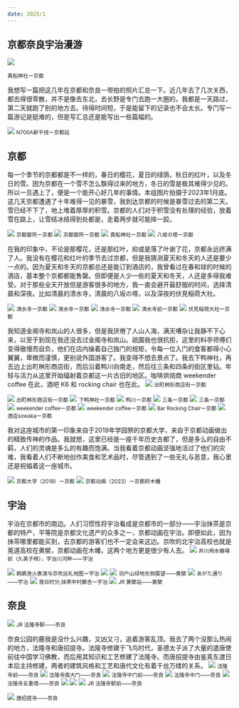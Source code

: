 ```yaml
---
date: 2025/1
---
```


## 京都奈良宇治漫游

<img src="https://s2.loli.net/2025/01/27/vVeg6PR2a3tZorB.jpg"/>

<small>貴船神社ー京都</small>

我想写一篇把这几年在京都和奈良一带拍的照片汇总一下。近几年去了几次关西，都去得很零散，并不是像去东北，去长野是专门去跑一大圈的，我都是一天路过，第二天就跑了别的地方去。待得时间短，于是能留下的记录也不会太长。专门写一篇游记是挺难的，但是写汇总还是能写出一些篇幅的。

<img src="https://s2.loli.net/2025/01/27/doPKMR7SabrEH32.jpg"/>
<small>N700A新干线ー京都站</small>

## 京都
每一个季节的京都都是不一样的，春日的樱花，夏日的绿荫，秋日的红叶，以及冬日的雪。因为京都在一个雪不怎么飘得过来的地方，冬日的雪是极其难得少见的。所以一旦遇上了，便是一个能开心好几年的事情。本组图片拍摄于2023年1月底。这几天京都遭遇了十年难得一见的暴雪，我到达京都的时候是暴雪过去的第二天。雪已经不下了，地上堆着厚厚的积雪。京都的人们对于积雪没有处理的经验，放着雪在路上，让雪结冰结得到处都是，走着两步就可能摔一跤。

<img src="https://s2.loli.net/2025/01/27/MaqLx2XjvuOC76Y.jpg"/>
<small>京都御所ー京都</small>

<img src="https://s2.loli.net/2025/01/27/LUKvoh5GTeANz2Q.jpg"/>
<small>京都御所ー京都</small>

<img src="https://s2.loli.net/2025/01/27/vVeg6PR2a3tZorB.jpg"/>
<small>貴船神社ー京都</small>

<img src="https://s2.loli.net/2025/01/27/Sj6nM9A4DvWiEcz.jpg"/>
<small>八坂の塔ー京都</small>

在我的印象中，不论是那樱花，还是那红叶，抑或是落了叶谢了花，京都永远挤满了人。我没有在樱花和红叶的季节去过京都，但是我猜测夏天和冬天的人还是要少一点的。因为夏天和冬天的京都总还是能订到酒店的，我曾看过在春和球的时候的酒店，基本整个京都都能售罄。但即便是人少一些的夏天和冬天，人还是多得我难受。对于那些全天开放但是游客很多的地方，我一直会避开最舒服的时间，选择清晨和深夜。比如清晨的清水寺，清晨的八坂の塔，以及深夜的伏見稲荷大社。

<img src="https://s2.loli.net/2025/01/27/m4qOPfkNQjJYwHi.jpg"/>
<small>清水寺ー京都</small>

<img src="https://s2.loli.net/2025/01/27/g2KrMZUa3WBtc4S.jpg"/>
<small>清水寺ー京都</small>

<img src="https://s2.loli.net/2025/01/27/X84JeIboZcvdmni.jpg"/>
<small>清水寺ー京都</small>

<img src="https://s2.loli.net/2025/01/27/V2uWFMnQH9XSyNs.jpg"/>
<small>清水寺前ー京都</small>

<img src="https://s2.loli.net/2025/01/27/M8dcXsSeqZAb67C.jpg"/>
<small>伏見稲荷大社ー京都</small>

我知道金阁寺和岚山的人很多，但是我厌倦了人山人海，满天嘈杂让我静不下心来，以至于到现在我还没去过金阁寺和岚山。祇園我也很抗拒，这里的料亭师傅们变得傲慢而自负，他们在店内操着自己独门的规矩，令每一位入门的食客都得小心翼翼，卑微而谨慎，更别说外国游客了。我变得不想去景点了。我去下鸭神社，再去边上出町桝形商店街，而后沿着鸭川向南走，然后往三条和四条的街区里钻。年轻与活力从这里开始辐射着京都这一片古旧的地区。咖啡烘焙商 weekender coffee 在此，酒吧 K6 和 rocking chair 也在此。
<img src="https://s2.loli.net/2025/01/27/rxVQPZi5IwFg8oN.jpg"/>
<small>出町桝形商店街ー京都</small>

<img src="https://s2.loli.net/2025/01/27/PSnI72C8tLRcxyV.jpg"/>
<small>出町桝形商店街ー京都</small>

<img src="https://s2.loli.net/2025/01/27/I38wLHqUriajzQ4.jpg"/>
<small>下鸭神社ー京都</small>

<img src="https://s2.loli.net/2025/01/27/2rTmJKfFBgqIHoR.jpg"/>
<small>鸭川ー京都</small>

<img src="https://s2.loli.net/2025/01/27/uBPgTJFVlyfYmWQ.jpg"/>
<small>三条ー京都</small>

<img src="https://s2.loli.net/2025/01/27/8YhBwSH7ZVeQrkL.jpg"/>
<small>三条ー京都</small>

<img src="https://s2.loli.net/2025/01/27/fS9IxqGKMQCUjZt.jpg"/>
<small>weekender coffeeー京都</small>

<img src="https://s2.loli.net/2025/01/27/HMiXF2E9nRoZ3eO.jpg"/>
<small>weekender coffeeー京都</small>

<img src="https://s2.loli.net/2025/01/27/S5NIjLaK3ehqGMZ.jpg"/>
<small>Bar Rocking Chairー京都</small>

<img src="https://s2.loli.net/2024/09/28/CeJiKLoWj95whzq.jpg"/>
<small>酒店sowakaー京都</small>

我对这座城市的第一印象来自于2019年学园祭的京都大学，来自于京都动画做出的精致传神的作品。我就想，这里已经是一座千年历史古都了，但是多么的自由不羁，人们的灵魂是多么的有趣而饱满。当我看着京都动画坚强地活过了他们的灾难，我看着人们不断地创作美食和艺术品时，尽管遇到了一些无礼与恶意，我心里还是祝福着这一座城市。

<img src="https://s2.loli.net/2025/01/27/jotuhZNH3UbEyf7.jpg"/>
<small>京都大学（2019）ー京都</small>

<img src="https://s2.loli.net/2025/01/27/MCuepVF27Axvob6.jpg"/>
<small>京都动画（2023）ー京都府木幡</small>

## 宇治
宇治在京都市的南边。人们习惯性将宇治看成是京都市的一部分——宇治抹茶是京都的特产，平等院是京都文化遗产的众多之一，京都动画在宇治。即便如此，因为抹茶哪里都能买到，去京都的游客们也不一定会来这边。京吹的北宇治高校也就是莵道高校在黄檗，京都动画在木幡，这两个地方更是很少有人去。
<img src="https://s2.loli.net/2025/01/27/Z4ydOFvzwekKYpa.jpg"/>
<small>井川用水機場前（久美子椅），宇治川河畔——宇治</small>

<img src="https://s2.loli.net/2025/01/27/5DKaXYR2Ohg6HrE.jpg"/>
<small>鹈鹕渔火表演与京吹巡礼地图ー宇治</small>
<img src="https://s2.loli.net/2025/01/27/82K4nikrtxCLvqa.jpg"/>

<img src="https://s2.loli.net/2025/01/27/7fuLwsATxo8yhlv.jpg"/>
<small>羽户山绿地东侧展望——黄檗</small>
<img src="https://s2.loli.net/2025/01/27/YCmv1iDguw7tNek.jpg"/>
<small>あがた通り——宇治</small>

<img src="https://s2.loli.net/2025/01/27/bqPzpHk5hMvTWRF.jpg"/>
<small>落日时分,抹茶中村藤吉ー宇治</small>
<img src="https://s2.loli.net/2025/01/27/xUwt25je3rZfqsY.jpg"/>
<small>JR 黄檗站——黄檗</small>

## 奈良
<img src="https://s2.loli.net/2025/01/27/H9PfqLlxiZGSgIk.jpg"/>
<small>JR 法隆寺駅——奈良</small>

奈良公园的鹿我是没什么兴趣，又凶又刁，追着游客乱顶。我去了两个没那么热闹的地方，法隆寺和唐招提寺。法隆寺修建于飞鸟时代，圣德太子派了大量的遣唐使前往中国学习佛教，而后用其知识和工艺修建了法隆寺。而唐招提寺由鉴真东渡日本后主持修建，两者的建筑风格和工艺和唐代文化有着千丝万缕的关系。
<img src="https://s2.loli.net/2025/01/27/9Dy6SVQcoKIavUm.jpg"/>
<small>法隆寺前——奈良</small>
<img src="https://s2.loli.net/2025/01/27/3SiYFEd968Kywmg.jpg"/>
<small>法隆寺南大门——奈良</small>
<img src="https://s2.loli.net/2025/01/27/ArHok7ZpvKmLjgY.jpg"/>
<small>法隆寺中门前——奈良</small>
<img src="https://s2.loli.net/2025/01/27/w6rlAIP2Zc4MO19.jpg"/>
<small>法隆寺中门——奈良</small>
<img src="https://s2.loli.net/2025/01/27/ONkqgAW8yw9HxGt.jpg"/>
<small>法隆寺五重塔——奈良</small>
<img src="https://s2.loli.net/2025/01/27/7GBJDXylmoSnN6u.jpg"/>
<img src="https://s2.loli.net/2025/01/27/R9hEyBa4OwSWZo3.jpg"/>
<img src="https://s2.loli.net/2025/01/27/lP7MNKbOjv3RLU1.jpg"/>
<small>JR 法隆寺駅前——奈良</small>


<img src="https://s2.loli.net/2025/01/27/h1vc5a38RUCo4ue.jpg"/>
<small>唐招提寺——奈良</small>